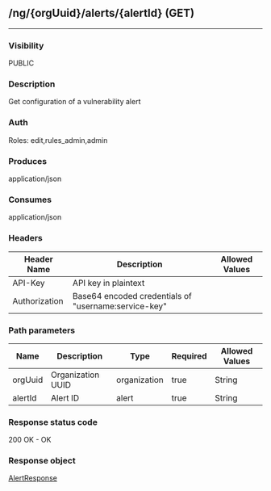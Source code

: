 ## /ng/{orgUuid}/alerts/{alertId} (GET)
---
### Visibility
PUBLIC
### Description
Get configuration of a vulnerability alert
### Auth
Roles: edit,rules_admin,admin
### Produces
application/json
### Consumes
application/json
### Headers
| Header Name | Description | Allowed Values |
| ----------- | ----------- | ----------- |
| API-Key | API key in plaintext |  |
| Authorization | Base64 encoded credentials of &quot;username:service-key&quot; |  |
### Path parameters
| Name | Description | Type | Required | Allowed Values |
| ----------- | ----------- | ----------- | ----------- | ----------- |
| orgUuid | Organization UUID | organization | true | String |
| alertId | Alert ID | alert | true | String |
### Response status code
200 OK - OK
### Response object
[AlertResponse](<../../objects/AlertResponse.md>)
